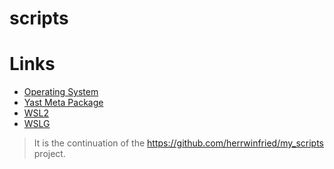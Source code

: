 # scripts
# Links
- [Operating System](https://github.com/herrwinfried/scripts/tree/OS)
- [Yast Meta Package](https://github.com/herrwinfried/scripts/tree/Yast-meta-package)
- [WSL2](https://github.com/herrwinfried/scripts/tree/wsl2)
- [WSLG](https://github.com/herrwinfried/scripts/tree/wslg)

> It is the continuation of the https://github.com/herrwinfried/my_scripts project.
